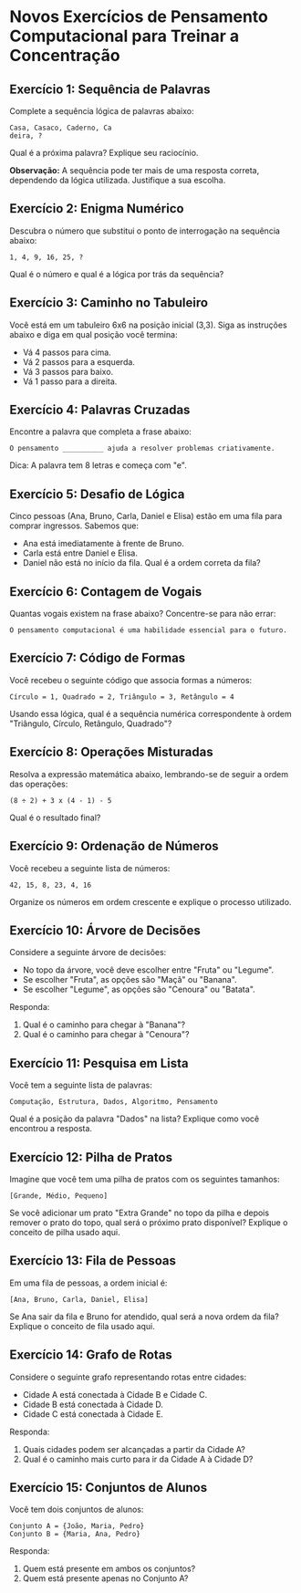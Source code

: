 # Novos Exercícios de Pensamento Computacional para Treinar a Concentração

## Exercício 1: Sequência de Palavras
Complete a sequência lógica de palavras abaixo:
```
Casa, Casaco, Caderno, Ca
deira, ?
```
Qual é a próxima palavra? Explique seu raciocínio.

**Observação:** A sequência pode ter mais de uma resposta correta, dependendo da lógica utilizada. Justifique a sua escolha.


## Exercício 2: Enigma Numérico
Descubra o número que substitui o ponto de interrogação na sequência abaixo:
```
1, 4, 9, 16, 25, ?
```
Qual é o número e qual é a lógica por trás da sequência?



## Exercício 3: Caminho no Tabuleiro
Você está em um tabuleiro 6x6 na posição inicial (3,3). Siga as instruções abaixo e diga em qual posição você termina:
- Vá 4 passos para cima.
- Vá 2 passos para a esquerda.
- Vá 3 passos para baixo.
- Vá 1 passo para a direita.



## Exercício 4: Palavras Cruzadas
Encontre a palavra que completa a frase abaixo:
```
O pensamento __________ ajuda a resolver problemas criativamente.
```
Dica: A palavra tem 8 letras e começa com "e". 



## Exercício 5: Desafio de Lógica
Cinco pessoas (Ana, Bruno, Carla, Daniel e Elisa) estão em uma fila para comprar ingressos. Sabemos que:
- Ana está imediatamente à frente de Bruno.
- Carla está entre Daniel e Elisa.
- Daniel não está no início da fila.
Qual é a ordem correta da fila?



## Exercício 6: Contagem de Vogais
Quantas vogais existem na frase abaixo? Concentre-se para não errar:
```
O pensamento computacional é uma habilidade essencial para o futuro.
```

## Exercício 7: Código de Formas
Você recebeu o seguinte código que associa formas a números:
```
Círculo = 1, Quadrado = 2, Triângulo = 3, Retângulo = 4
```
Usando essa lógica, qual é a sequência numérica correspondente à ordem "Triângulo, Círculo, Retângulo, Quadrado"?

## Exercício 8: Operações Misturadas
Resolva a expressão matemática abaixo, lembrando-se de seguir a ordem das operações:
```
(8 ÷ 2) + 3 x (4 - 1) - 5
```
Qual é o resultado final?

## Exercício 9: Ordenação de Números
Você recebeu a seguinte lista de números:
```
42, 15, 8, 23, 4, 16
```
Organize os números em ordem crescente e explique o processo utilizado.

## Exercício 10: Árvore de Decisões
Considere a seguinte árvore de decisões:
- No topo da árvore, você deve escolher entre "Fruta" ou "Legume".
- Se escolher "Fruta", as opções são "Maçã" ou "Banana".
- Se escolher "Legume", as opções são "Cenoura" ou "Batata".

Responda:
1. Qual é o caminho para chegar à "Banana"?
2. Qual é o caminho para chegar à "Cenoura"?

## Exercício 11: Pesquisa em Lista
Você tem a seguinte lista de palavras:
```
Computação, Estrutura, Dados, Algoritmo, Pensamento
```
Qual é a posição da palavra "Dados" na lista? Explique como você encontrou a resposta.

## Exercício 12: Pilha de Pratos
Imagine que você tem uma pilha de pratos com os seguintes tamanhos:
```
[Grande, Médio, Pequeno]
```
Se você adicionar um prato "Extra Grande" no topo da pilha e depois remover o prato do topo, qual será o próximo prato disponível? Explique o conceito de pilha usado aqui.

## Exercício 13: Fila de Pessoas
Em uma fila de pessoas, a ordem inicial é:
```
[Ana, Bruno, Carla, Daniel, Elisa]
```
Se Ana sair da fila e Bruno for atendido, qual será a nova ordem da fila? Explique o conceito de fila usado aqui.

## Exercício 14: Grafo de Rotas
Considere o seguinte grafo representando rotas entre cidades:
- Cidade A está conectada à Cidade B e Cidade C.
- Cidade B está conectada à Cidade D.
- Cidade C está conectada à Cidade E.

Responda:
1. Quais cidades podem ser alcançadas a partir da Cidade A?
2. Qual é o caminho mais curto para ir da Cidade A à Cidade D?

## Exercício 15: Conjuntos de Alunos
Você tem dois conjuntos de alunos:
```
Conjunto A = {João, Maria, Pedro}
Conjunto B = {Maria, Ana, Pedro}
```
Responda:
1. Quem está presente em ambos os conjuntos?
2. Quem está presente apenas no Conjunto A?
